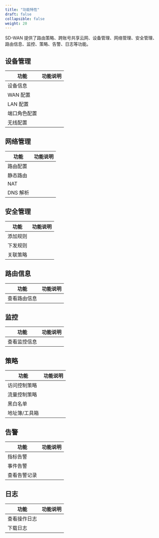 ```yaml
---
title: "功能特性"
draft: false
collapsible: false
weight: 20
---
```


SD-WAN 提供了路由策略、跨账号共享云网、设备管理、网络管理、安全管理、路由信息、监控、策略、告警、日志等功能。

## 设备管理

| 功能         | 功能说明 |
| ------------ | -------- |
| 设备信息     |          |
| WAN 配置     |          |
| LAN 配置     |          |
| 端口角色配置 |          |
| 无线配置     |          |

## 网络管理

| 功能     | 功能说明 |
| -------- | -------- |
| 路由配置 |          |
| 静态路由 |          |
| NAT      |          |
| DNS 解析 |          |

## 安全管理

| 功能     | 功能说明 |
| -------- | -------- |
| 添加规则 |          |
| 下发规则 |          |
| 关联策略 |          |

## 路由信息

| 功能         | 功能说明 |
| ------------ | -------- |
| 查看路由信息 |          |

## 监控

| 功能         | 功能说明 |
| ------------ | -------- |
| 查看监控信息 |          |

## 策略

| 功能          | 功能说明 |
| ------------- | -------- |
| 访问控制策略  |          |
| 流量控制策略  |          |
| 黑白名单      |          |
| 地址簿/工具箱 |          |

## 告警

| 功能         | 功能说明 |
| ------------ | -------- |
| 指标告警     |          |
| 事件告警     |          |
| 查看告警记录 |          |

## 日志

| 功能         | 功能说明 |
| ------------ | -------- |
| 查看操作日志 |          |
| 下载日志     |          |

